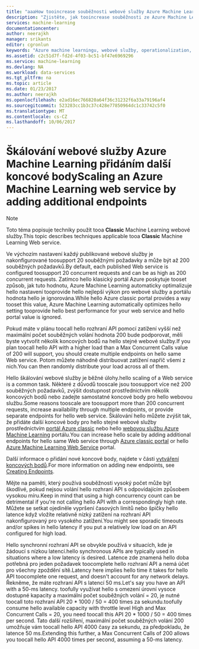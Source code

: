 ```yaml
---
title: "aaaHow tooincrease souběžnosti webové služby Azure Machine Learning | Microsoft Docs"
description: "Zjistěte, jak tooincrease souběžnosti ze Azure Machine Learning webovou službu tak, že přidáte další koncové body."
services: machine-learning
documentationcenter: 
author: neerajkh
manager: srikants
editor: cgronlun
keywords: "Azure machine learningu, webové služby, operationalization, škálování, koncový bod, souběžnosti"
ms.assetid: c2c51d7f-fd2d-4f03-bc51-bf47e6969296
ms.service: machine-learning
ms.devlang: NA
ms.workload: data-services
ms.tgt_pltfrm: na
ms.topic: article
ms.date: 01/23/2017
ms.author: neerajkh
ms.openlocfilehash: e2ad16ec766820a64f36c31232f6a33a79196af4
ms.sourcegitcommit: 523283cc1b3c37c428e77850964dc1c33742c5f0
ms.translationtype: MT
ms.contentlocale: cs-CZ
ms.lasthandoff: 10/06/2017
---
```

# <a name="scaling-an-azure-machine-learning-web-service-by-adding-additional-endpoints"></a><span data-ttu-id="108dd-104">Škálování webové služby Azure Machine Learning přidáním další koncové body</span><span class="sxs-lookup"><span data-stu-id="108dd-104">Scaling an Azure Machine Learning web service by adding additional endpoints</span></span>
> [!NOTE]
> <span data-ttu-id="108dd-105">Toto téma popisuje techniky použít tooa **Classic** Machine Learning webové služby.</span><span class="sxs-lookup"><span data-stu-id="108dd-105">This topic describes techniques applicable tooa **Classic** Machine Learning Web service.</span></span> 
> 
> 

<span data-ttu-id="108dd-106">Ve výchozím nastavení každý publikované webové služby je nakonfigurované toosupport 20 souběžnými požadavky a může být až 200 souběžných požadavků.</span><span class="sxs-lookup"><span data-stu-id="108dd-106">By default, each published Web service is configured toosupport 20 concurrent requests and can be as high as 200 concurrent requests.</span></span> <span data-ttu-id="108dd-107">Zatímco hello klasický portál Azure poskytuje tooset způsob, jak tuto hodnotu, Azure Machine Learning automaticky optimalizuje hello nastavení tooprovide hello nejlepší výkon pro webové služby a portálu hodnota hello je ignorována.</span><span class="sxs-lookup"><span data-stu-id="108dd-107">While hello Azure classic portal provides a way tooset this value, Azure Machine Learning automatically optimizes hello setting tooprovide hello best performance for your web service and hello portal value is ignored.</span></span> 

<span data-ttu-id="108dd-108">Pokud máte v plánu toocall hello rozhraní API pomocí zatížení vyšší než maximální počet souběžných volání hodnota 200 bude podporovat, měli byste vytvořit několik koncových bodů na hello stejné webové služby.</span><span class="sxs-lookup"><span data-stu-id="108dd-108">If you plan toocall hello API with a higher load than a Max Concurrent Calls value of 200 will support, you should create multiple endpoints on hello same Web service.</span></span> <span data-ttu-id="108dd-109">Potom můžete náhodně distribuovat zatížení napříč všemi z nich.</span><span class="sxs-lookup"><span data-stu-id="108dd-109">You can then randomly distribute your load across all of them.</span></span>

<span data-ttu-id="108dd-110">Hello škálování webové služby je běžné úlohy.</span><span class="sxs-lookup"><span data-stu-id="108dd-110">hello scaling of a Web service is a common task.</span></span> <span data-ttu-id="108dd-111">Některé z důvodů tooscale jsou toosupport více než 200 souběžných požadavků, zvýšit dostupnost prostřednictvím několik koncových bodů nebo zadejte samostatné koncové body pro hello webovou službu.</span><span class="sxs-lookup"><span data-stu-id="108dd-111">Some reasons tooscale are toosupport more than 200 concurrent requests, increase availability through multiple endpoints, or provide separate endpoints for hello web service.</span></span> <span data-ttu-id="108dd-112">Škálování hello můžete zvýšit tak, že přidáte další koncové body pro hello stejné webové služby prostřednictvím [portál Azure classic](https://manage.windowsazure.com/) nebo hello [webovou službu Azure Machine Learning](https://services.azureml.net/) portálu.</span><span class="sxs-lookup"><span data-stu-id="108dd-112">You can increase hello scale by adding additional endpoints for hello same Web service through [Azure classic portal](https://manage.windowsazure.com/) or hello [Azure Machine Learning Web Service](https://services.azureml.net/) portal.</span></span>

<span data-ttu-id="108dd-113">Další informace o přidání nové koncové body, najdete v části [vytváření koncových bodů](machine-learning-create-endpoint.md).</span><span class="sxs-lookup"><span data-stu-id="108dd-113">For more information on adding new endpoints, see [Creating Endpoints](machine-learning-create-endpoint.md).</span></span>

<span data-ttu-id="108dd-114">Mějte na paměti, který používá souběžnosti vysoký počet může být škodlivé, pokud nejsou volání hello rozhraní API s odpovídajícím způsobem vysokou míru.</span><span class="sxs-lookup"><span data-stu-id="108dd-114">Keep in mind that using a high concurrency count can be detrimental if you're not calling hello API with a correspondingly high rate.</span></span> <span data-ttu-id="108dd-115">Můžete se setkat ojediněle vypršení časových limitů nebo špičky hello latence když vložíte relativně nízký zatížení na rozhraní API nakonfigurovaný pro vysokého zatížení.</span><span class="sxs-lookup"><span data-stu-id="108dd-115">You might see sporadic timeouts and/or spikes in hello latency if you put a relatively low load on an API configured for high load.</span></span>

<span data-ttu-id="108dd-116">Hello synchronní rozhraní API se obvykle používá v situacích, kde je žádoucí s nízkou latencí.</span><span class="sxs-lookup"><span data-stu-id="108dd-116">hello synchronous APIs are typically used in situations where a low latency is desired.</span></span> <span data-ttu-id="108dd-117">Latence zde znamená hello doba potřebná pro jeden požadavek toocomplete hello rozhraní API a nemá účet pro všechny zpoždění sítě.</span><span class="sxs-lookup"><span data-stu-id="108dd-117">Latency here implies hello time it takes for hello API toocomplete one request, and doesn't account for any network delays.</span></span> <span data-ttu-id="108dd-118">Řekněme, že máte rozhraní API s latencí 50 ms.</span><span class="sxs-lookup"><span data-stu-id="108dd-118">Let's say you have an API with a 50-ms latency.</span></span> <span data-ttu-id="108dd-119">toofully využívat hello s omezení úrovní vysoce dostupné kapacity a maximální počet souběžných volání = 20, je nutné toocall toto rozhraní API 20 * 1000 / 50 = 400 times za sekundu.</span><span class="sxs-lookup"><span data-stu-id="108dd-119">toofully consume hello available capacity with throttle level High and Max Concurrent Calls = 20, you need toocall this API 20 * 1000 / 50 = 400 times per second.</span></span> <span data-ttu-id="108dd-120">Tato další rozšíření, maximální počet souběžných volání 200 umožňuje vám toocall hello API 4000 časy za sekundu, za předpokladu, že latence 50 ms.</span><span class="sxs-lookup"><span data-stu-id="108dd-120">Extending this further, a Max Concurrent Calls of 200 allows you toocall hello API 4000 times per second, assuming a 50-ms latency.</span></span>

<!--Image references-->
[1]: ./media/machine-learning-scaling-webservice/machlearn-1.png
[2]: ./media/machine-learning-scaling-webservice/machlearn-2.png
